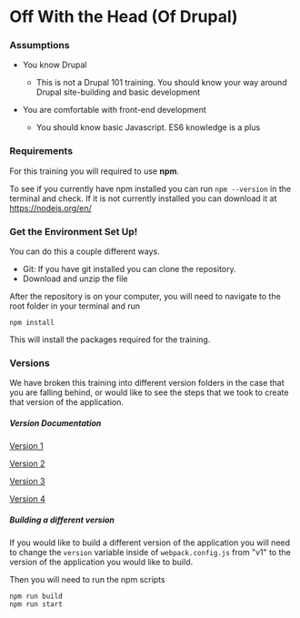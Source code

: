 # Off With the Head (Of Drupal)

### Assumptions
* You know Drupal
    * This is not a Drupal 101 training. You should know your way around Drupal site-building and basic development

* You are comfortable with front-end development
    * You should know basic Javascript. ES6 knowledge is a plus
 
 ### Requirements
 For this training you will required to use **npm**.
 
 To see if you currently have npm installed you can run `npm --version` in the terminal and check. If it is not currently installed you can download it at https://nodejs.org/en/
 
 ### Get the Environment Set Up!
 You can do this a couple different ways. 
 * Git: If you have git installed you can clone the repository.
 * Download and unzip the file
 
 After the repository is on your computer, you will need to  navigate to the root folder in your terminal and run 
 
    npm install
    
 This will install the packages required for the training.
 ### Versions
 We have broken this training into different version folders in the case that you are falling behind, or would like to see the steps that we took to create that version of the application.

##### Version Documentation

[Version 1](/apps/v1/README.md)

[Version 2](/apps/v2/README.md)

[Version 3](/apps/v3/README.md)

[Version 4](/apps/v4/README.md)


##### Building a different version
If you would like to build a different version of the application you will need to change the `version` variable inside of `webpack.config.js` from "v1" to the version of the application you would like to build. 

Then you will need to run the npm scripts 

    npm run build
    npm run start
 
